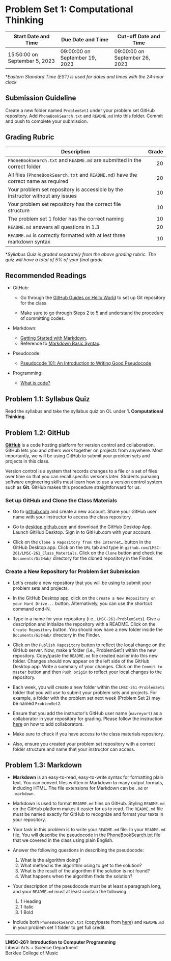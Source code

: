 # Problem Set 1: Computational Thinking

Start Date and Time| Due Date and Time | Cut-off Date and Time |
---|---|---|
15:50:00 on September 5, 2023 | 09:00:00 on September 19, 2023 | 09:00:00 on September 26, 2023 |

\**Eastern Standard Time (EST) is used for dates and times with the 24-hour clock*

## Submission Guideline
Create a new folder named `ProblemSet1` under your problem set GitHub repository. Add `PhoneBookSearch.txt` and `README.md` into this folder. Commit and push to complete your submission.

## Grading Rubric

Description|Grade
---|---:|
`PhoneBookSearch.txt` and `README.md` are submitted in the correct folder | 20
All files (`PhoneBookSearch.txt` and `README.md`) have the correct name as required | 20
Your problem set repository is accessible by the instructor without any issues | 10
Your problem set repository has the correct file structure | 10
The problem set 1 folder has the correct naming | 10
`README.md` answers all questions in 1.3 | 20
`README.md` is correctly formatted with at lest three markdown syntax| 10

**Syllabus Quiz is graded separately from the above grading rubric. The quiz will have a total of 5% of your final grade.*

## Recommended Readings

- GitHub:
	- Go through the [GitHub Guides on Hello World](https://guides.github.com/activities/hello-world/) to set up Git repository for the class

	- Make sure to go through Steps 2 to 5 and understand the procedure of committing codes.

- Markdown:
	- [Getting Started with Markdown](https://www.markdownguide.org/getting-started/).
	- Reference to [Markdown Basic Syntax](https://www.markdownguide.org/basic-syntax/).

- Pseudocode:
	- [Pseudocode 101: An Introduction to Writing Good Pseudocode](https://towardsdatascience.com/pseudocode-101-an-introduction-to-writing-good-pseudocode-1331cb855be7)

- Programming:
	- [What is code?](https://www.bloomberg.com/graphics/2015-paul-ford-what-is-code/)

## Problem 1.1: Syllabus Quiz

Read the syllabus and take the syllabus quiz on OL under **1. Computational Thinking**.

## Problem 1.2: GitHub

[**GitHub**](https://github.com/) is a code hosting platform for version control and collaboration. GitHub lets you and others work together on projects from anywhere. Most importantly, we will be using GitHub to submit your problem sets and projects in this class.

Version control is a system that records changes to a file or a set of files over time so that you can recall specific versions later. Students pursuing software engineering skills must learn how to use a version control system such as **Git**. GitHub makes this procedure straightforward for us.

### Set up GitHub and Clone the Class Materials
- Go to [github.com](github.com) and create a new account. Share your GitHub user name with your instructor to access the class repository. 

- Go to [desktop.github.com](desktop.github.com) and download the GitHub Desktop App. Launch GitHub Desktop. Sign in to GitHub.com with your account.

- Click on the `Clone a Repository from the Internet…` button in the GitHub Desktop app. Click on the `URL` tab and type in `github.com/LMSC-261/LMSC-261_Class_Materials`. Click on the `Clone` button and check the `Documents/GitHub/` directory for the cloned repository in the Finder. 

### Create a New Repository for Problem Set Submission
- Let's create a new repository that you will be using to submit your problem sets and projects.

- In the GitHub Desktop app, click on the `Create a New Repository on your Hard Drive...` button. Alternatively, you can use the shortcut command cmd-N.

- Type in a name for your repository (i.e., `LMSC-261-ProblemSets`). Give a description and initialize the repository with a README. Click on the `Create Repository` button. You should now have a new folder inside the `Documents/GitHub/` directory in the Finder.

- Click on the `Publish Repository` button to reflect the local change on the GitHub server. Now, make a folder (i.e., ProblemSet1) within the new repository. Copy/paste the `README.md` file created earlier into this new folder. Changes should now appear on the left side of the GitHub Desktop app. Write a summary of your changes. Click on the `Commit to master` button and then `Push origin` to reflect your local changes to the repository.

- Each week, you will create a new folder within the `LMSC-261-ProblemSets` folder that you will use to submit your problem sets and projects. For example, a folder with the problem set next week (Problem Set 2) may be named `ProblemSet2`.

- Ensure that you add the instructor's GitHub user name (`navreyort`) as a collaborator in your repository for grading. Please follow the instruction [here](https://help.github.com/en/github/setting-up-and-managing-your-github-user-account/inviting-collaborators-to-a-personal-repository) on how to add collaborators.

- Make sure to check if you have access to the class materials repository.

- Also, ensure you created your problem set repository with a correct folder structure and name that your instructor can access.

## Problem 1.3: Markdown

- **Markdown** is an easy-to-read, easy-to-write syntax for formatting plain text. You can convert files written in Markdown to many output formats, including HTML. The file extensions for Markdown can be `.md` or `.markdown`.

- Markdown is used to format `README.md` files on GitHub. Styling `README.md` on the GitHub platform makes it easier for us to read. The `README.md` file must be named exactly for GitHub to recognize and format your texts in your repository.

- Your task in this problem is to write your `README.md` file. In your `README.md` file, You will describe the pseudocode in the [PhoneBookSearch.txt](https://github.com/LMSC-261/LMSC-261_Class_Materials/blob/main/01.ComputationalThinking/02.PseudoCode/PhoneBookSearch.txt) file that we covered in the class using plain English.

- Answer the following questions in describing the pseudocode:
	1. What is the algorithm doing?
	2. What method is the algorithm using to get to the solution?
	3. What is the result of the algorithm if the solution is not found?
	4. What happens when the algorithm finds the solution?

- Your description of the pseudocode must be at least a paragraph long, and your `README.md` must at least contain the following:

	1. 1 Heading
	2. 1 Italic
	3. 1 Bold

- Include both `PhoneBookSearch.txt` (copy/paste from [here](../02.PseudoCode/PhoneBookSearch.txt)) and `README.md` in your problem set 1 folder to get full credit.

---  
**LMSC-261: Introduction to Computer Programming**    
Liberal Arts + Science Department  
Berklee College of Music  